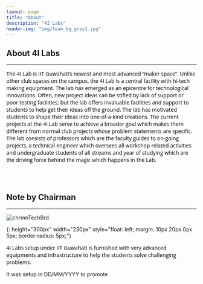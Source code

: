 ```yaml
---
layout: page
title: "About"
description: "4I Labs"
header-img: "img/team_bg_gray1.jpg"
---
```



## About 4I Labs

<hr class="style-one">

<p style="color: #000000; font-family: 'Open Sans', 'Helvetica Neue', Helvetica, Arial, sans-serif;">The 4I Lab is IIT Guwahati’s newest and most advanced “maker space”. Unlike other club spaces on the campus, the 4I Lab is a central facility with hi-tech making equipment. The lab has emerged as an epicentre for technological innovations. Often, new project ideas can be stifled by lack of support or poor testing facilities; but the lab offers invaluable facilities and support to students to help get their ideas off the ground. The lab has motivated students to shape their ideas into one-of-a-kind creations. The current projects at the 4I Lab serve to achieve a broader goal which makes them different from normal club projects whose problem statements are specific. The lab consists of professors which are the faculty guides to on-going projects, a technical engineer which oversees all workshop related activities and undergraduate students of all streams and year of studying which are the driving force behind the magic which happens in the Lab.</p>


<br>
<br>


## Note by Chairman

<hr class="style-one">

![chrmnTechBrd]

[chrmnTechBrd]: http://jatinga.iitg.ernet.in/~arnabsarkar/Arnab.jpg
{: height="300px" width="230px" style="float: left; margin: 10px 20px 0px 5px; border-radius: 5px;"}

<p style="color: #000000; font-family: 'Open Sans', 'Helvetica Neue', Helvetica, Arial, sans-serif;">4I Labs setup under IIT Guwahati is furnished with very advanced equipments and infrastructure to help the students solve challenging problems.

It was setup in DD/MM/YYYY to promote 


</p>
	